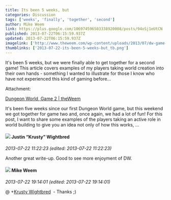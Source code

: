 ```yaml
---
title: Its been 5 weeks, but
categories: Discussion
tags: ['weeks', 'finally', 'together', 'second']
author: Mike Weem
link: https://plus.google.com/106974596503338920008/posts/94oSj1eUtCN
published: 2013-07-22T06:15:59.937Z
updated: 2013-07-22T06:15:59.937Z
imagelink: ['http://www.theweem.com/wp-content/uploads/2013/07/dw-game-2.png']
thumblinks: ['2013-07-22-its-been-5-weeks-but_tb.png']
---
```


It&#39;s been 5 weeks, but we were finally able to get together for a second game! This article covers examples of my players taking world creation into their own hands - something I wanted to illustrate for those I know who have not experienced this kind of gaming before...


Attachment:

<a href='http://www.theweem.com/2013/07/dungeon-world-game-2/'>  Dungeon World, Game 2 | theWeem</a>


It's been five weeks since our first Dungeon World game, but this weekend we got together for game two and, once again, we had a lot of fun! For this post, I want to share some examples of the players taking an active role in world building to give you an idea not only of how this works, ...
<div id='comment z133xxyixtugtzb1k22szfo4ktztfzie3'>
  <h4><img src='{{site.baseurl}}//images/avatars/116619544191940331555_photo.jpg'> Justin “Krusty” Wightbred</h4>
      <p><cite>2013-07-22 11:22:23 (edited: 2013-07-22 11:22:23)</cite></p>
        <p>Another great write-up. Good to see more enjoyment of DW.</p>
</div>
        

<div id='comment z133xxyixtugtzb1k22szfo4ktztfzie3'>
  <h4><img src='{{site.baseurl}}//images/avatars/106974596503338920008_photo.jpg'> Mike Weem</h4>
      <p><cite>2013-07-22 19:14:01 (edited: 2013-07-22 19:14:01)</cite></p>
        <p>@ <span class="proflinkWrapper"><span class="proflinkPrefix">+</span><a class="proflink" href="https://plus.google.com/116619544191940331555" oid="116619544191940331555">Krusty Wightbred</a></span>  - Thanks ;)</p>
</div>
        